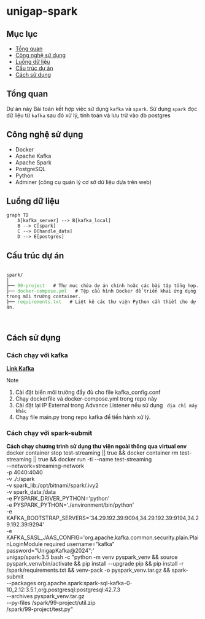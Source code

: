 # unigap-spark
## Mục lục 
- [Tổng quan](#tổng-quan)
- [Công nghệ sử dụng](#công-nghệ-sử-dụng)
- [Luồng dữ liệu](#luồng-dữ-liệu)
- [Cấu trúc dự án](#cấu-trúc-dự-án)
- [Cách sử dụng](#cách-sử-dụng)
## Tổng quan
Dự án này Bài toán kết hợp việc sử dụng `kafka` và `spark`. Sử dụng `spark` đọc dữ liệu từ `kafka` sau đó xử lý, tính toán và lưu trữ vào db postgres

## Công nghệ sử dụng
+ Docker
+ Apache Kafka
+ Apache Spark
+ PostgreSQL
+ Python
+ Adminer (công cụ quản lý cơ sở dữ liệu dựa trên web)

## Luồng dữ liệu
```mermaid
graph TD
    A[kafka_server] --> B[kafka_local]
    B --> C[spark]
    C --> D[handle_data]
    D --> E[postgres]

```

## Cấu trúc dự án
<pre>
<code>
spark/
│
├── <span style="color: #4CAF50;">99-project</span>   # Thư mục chứa dự án chính hoặc các bài tập tổng hợp.
├── <span style="color: #4CAF50;">docker-compose.yml</span>   # Tệp cấu hình Docker để triển khai ứng dụng trong môi trường container.
├── <span style="color: #4CAF50;">requirements.txt</span>   # Liệt kê các thư viện Python cần thiết cho dự án.

</code>
</pre>

## Cách sử dụng
  ### Cách chạy với kafka
  **[Link Kafka](https://github.com/pKietDE/kafka-postgres)**
  > [!NOTE]
  > 1. Cài đặt biến môi trường đầy đủ cho file kafka_config.conf
  > 2. Chạy dockerfile và docker-compose.yml trong repo này
  > 3. Cài đặt lại IP External trong Advance Listener nếu sử dụng ` địa chỉ máy khác`
  > 4. Chạy file main.py trong repo kafka để tiến hành xử lý.
   
  


  ### Cách chạy với spark-submit
  **Cách chạy chương trình sử dụng thư viện ngoài thông qua virtual env**
  docker container stop test-streaming || true &&
  docker container rm test-streaming || true &&
  docker run -ti --name test-streaming \
  --network=streaming-network \
  -p 4040:4040 \
  -v ./:/spark \
  -v spark_lib:/opt/bitnami/spark/.ivy2 \
  -v spark_data:/data \
  -e PYSPARK_DRIVER_PYTHON='python' \
  -e PYSPARK_PYTHON='./environment/bin/python' \
  -e KAFKA_BOOTSTRAP_SERVERS='34.29.192.39:9094,34.29.192.39:9194,34.29.192.39:9294' \
  -e KAFKA_SASL_JAAS_CONFIG='org.apache.kafka.common.security.plain.PlainLoginModule required username="kafka" password="UnigapKafka@2024";' \
  unigap/spark:3.5 bash -c "python -m venv pyspark_venv &&
  source pyspark_venv/bin/activate &&
  pip install --upgrade pip &&
  pip install -r /spark/requirements.txt &&
  venv-pack -o pyspark_venv.tar.gz &&
  spark-submit \
  --packages org.apache.spark:spark-sql-kafka-0-10_2.12:3.5.1,org.postgresql:postgresql:42.7.3 \
  --archives pyspark_venv.tar.gz \
  --py-files /spark/99-project/util.zip \
  /spark/99-project/test.py"
  

